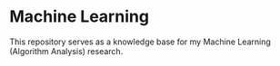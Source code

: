 # Machine Learning

This repository serves as a knowledge base for my Machine Learning (Algorithm Analysis) research.
